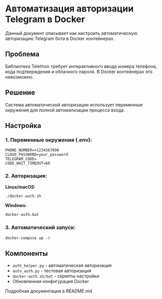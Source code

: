 # Автоматизация авторизации Telegram в Docker

Данный документ описывает как настроить автоматическую авторизацию Telegram бота в Docker контейнерах.

## Проблема

Библиотека Telethon требует интерактивного ввода номера телефона, кода подтверждения и облачного пароля. В Docker контейнерах это невозможно.

## Решение

Система автоматической авторизации использует переменные окружения для полной автоматизации процесса входа.

## Настройка

### 1. Переменные окружения (.env):
```env
PHONE_NUMBER=+1234567890
CLOUD_PASSWORD=your_password
TELEGRAM_CODE=
CODE_WAIT_TIMEOUT=60
```

### 2. Авторизация:

**Linux/macOS:**
```bash
./docker-auth.sh
```

**Windows:**
```cmd
docker-auth.bat
```

### 3. Автоматический запуск:
```bash
docker-compose up -d
```

## Компоненты

- `auth_helper.py` - автоматическая авторизация
- `auto_auth.py` - тестовая авторизация
- `docker-auth.sh/bat` - скрипты настройки
- Обновленная конфигурация Docker

Подробная документация в README.md